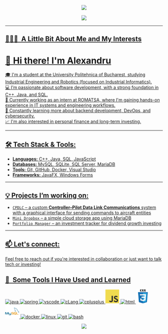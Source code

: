 <p align="center">
  <img src="https://capsule-render.vercel.app/api?type=shark&color=gradient&text=Hello!&height=100&section=header"/>
</p>

<p align="center">
<a href="https://https://www.linkedin.com/in/alexandrupanait/">
  <img height="50" src="https://user-images.githubusercontent.com/46517096/166973395-19676cd8-f8ec-4abf-83ff-da8243505b82.png"/>
</p>

---

<h2> 👨🏻‍💻 &nbsp;A Little Bit About Me and My Interests</h2>




# 👋 Hi there! I'm Alexandru

🎓 I'm a student at the University Politehnica of Bucharest, studying Industrial Engineering and Robotics (focused on Industrial Informatics).  
💻 I’m passionate about software development, with a strong foundation in C++, Java, and SQL.  
🚀 Currently working as an intern at ROMATSA, where I'm gaining hands-on experience in IT systems and engineering workflows.  
🌱 Constantly learning more about backend development, DevOps, and cybersecurity.  
📈 I'm also interested in personal finance and long-term investing.

---

## 🛠️ Tech Stack & Tools:
- **Languages:** C++, Java, SQL, JavaScript
- **Databases:** MySQL, SQLite, SQL Server, MariaDB
- **Tools:** Git, GitHub, Docker, Visual Studio
- **Frameworks:** JavaFX, Windows Forms

---

## 💡 Projects I’m working on:
- `CPDLC` – a custom **Controller–Pilot Data Link Communications** system with a graphical interface for sending commands to aircraft entities
- `Mini Dropbox` – a simple cloud storage app using MariaDB
- `Portfolio Manager` – an investment tracker for dividend growth investing

---

## 📫 Let's connect:
Feel free to reach out if you're interested in collaboration or just want to talk tech or investing!

<h2> 🚀 &nbsp;Some Tools I Have Used and Learned</h2>
<p align="left">
  
  <img src="https://cdn.jsdelivr.net/gh/devicons/devicon@latest/icons/java/java-original-wordmark.svg" alt="java" width="45" height="45"/>
  <img src="https://cdn.jsdelivr.net/gh/devicons/devicon@latest/icons/spring/spring-original-wordmark.svg" alt="spring" width="45" height="45" />
<img src="https://cdn.jsdelivr.net/gh/devicons/devicon/icons/vscode/vscode-original.svg" alt="vscode" width="45" height="45"/>
<img src="https://cdn.jsdelivr.net/gh/devicons/devicon/icons/c/c-original.svg" alt="cLang" width="45" height="45"/>
<img src="https://cdn.jsdelivr.net/gh/devicons/devicon/icons/cplusplus/cplusplus-original.svg" alt="cplusplus" width="45" height="45"/>
<img src="https://raw.githubusercontent.com/devicons/devicon/master/icons/javascript/javascript-original.svg" alt="javascript" width="45" height="45" />
<img src="https://cdn.jsdelivr.net/gh/devicons/devicon/icons/html5/html5-original.svg" alt="html" width="45" height="45"/>
<img src="https://raw.githubusercontent.com/devicons/devicon/master/icons/css3/css3-original-wordmark.svg" alt="css3" width="45" height="45" />
<img src="https://raw.githubusercontent.com/devicons/devicon/master/icons/mysql/mysql-original-wordmark.svg" alt="mysql" width="45" height="45" />
<img src="https://cdn.jsdelivr.net/gh/devicons/devicon/icons/docker/docker-original.svg" alt="docker" width="45" height="45"/>
<img src="https://cdn.jsdelivr.net/gh/devicons/devicon/icons/linux/linux-original.svg" alt="linux" width="45" height="45"/>       
<img src="https://cdn.jsdelivr.net/gh/devicons/devicon/icons/git/git-original.svg" alt="git" width="45" height="45"/>
<img src="https://cdn.jsdelivr.net/gh/devicons/devicon/icons/bash/bash-original.svg" alt="bash" width="45" height="45"/>
</p>

<p align="center">
  <img src="https://capsule-render.vercel.app/api?type=waving&color=gradient&height=100&section=footer"/>
</p>

